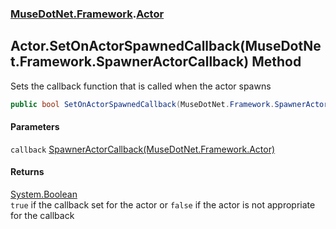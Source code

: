 ### [MuseDotNet.Framework](./MuseDotNet-Framework.md 'MuseDotNet.Framework').[Actor](./Actor.md 'MuseDotNet.Framework.Actor')
## Actor.SetOnActorSpawnedCallback(MuseDotNet.Framework.SpawnerActorCallback) Method
Sets the callback function that is called when the actor spawns  
```csharp
public bool SetOnActorSpawnedCallback(MuseDotNet.Framework.SpawnerActorCallback callback);
```
#### Parameters
<a name='MuseDotNet-Framework-Actor-SetOnActorSpawnedCallback(MuseDotNet-Framework-SpawnerActorCallback)-callback'></a>
`callback` [SpawnerActorCallback(MuseDotNet.Framework.Actor)](./SpawnerActorCallback(Actor).md 'MuseDotNet.Framework.SpawnerActorCallback(MuseDotNet.Framework.Actor)')  
  
#### Returns
[System.Boolean](https://docs.microsoft.com/en-us/dotnet/api/System.Boolean 'System.Boolean')  
`true` if the callback set for the actor or `false` if the actor is not appropriate for the callback  
